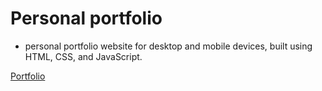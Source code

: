 # Personal portfolio

- personal portfolio website for desktop and mobile devices, built using HTML, CSS, and JavaScript.
 
[Portfolio](https://github.com/zebbyG/My-portfolio/)
